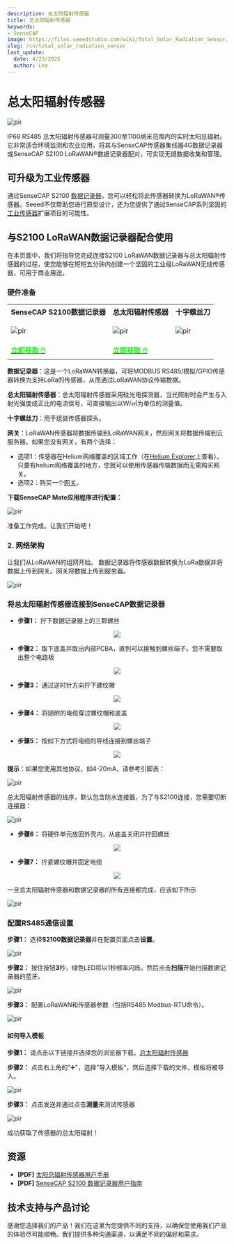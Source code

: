 ```yaml
---
description: 总太阳辐射传感器
title: 总太阳辐射传感器
keywords:
- SenseCAP
image: https://files.seeedstudio.com/wiki/Total_Solar_Radiation_Sensor/image1.webp
slug: /cn/total_solar_radiation_sensor
last_update:
  date: 4/23/2025
  author: Leo
---
```


# 总太阳辐射传感器

<p style={{textAlign: 'center'}}><img src="https://files.seeedstudio.com/wiki/Total_Solar_Radiation_Sensor/image1.png" alt="pir" width={800} height="auto" /></p>

IP68 RS485 总太阳辐射传感器可测量300至1100纳米范围内的实时太阳总辐射。它非常适合环境监测和农业应用。将其与SenseCAP传感器集线器4G数据记录器或SenseCAP S2100 LoRaWAN®数据记录器配对，可实现无缝数据收集和管理。

## 可升级为工业传感器

通过SenseCAP S2100 [数据记录器](https://www.seeedstudio.com/SenseCAP-S2100-LoRaWAN-Data-Logger-p-5361.html?queryID=ec697c44483ad32db968bd7daaf7839d&objectID=5361&indexName=bazaar_retailer_products)，您可以轻松将此传感器转换为LoRaWAN®传感器。Seeed不仅帮助您进行原型设计，还为您提供了通过SenseCAP系列坚固的[工业传感器](https://www.seeedstudio.com/catalogsearch/result/?q=sensecap&categories=SenseCAP&application=Temperature%2FHumidity~Soil~Gas~Light~Weather~Water~Automation~Positioning~Machine%20Learning~Voice%20Recognition&compatibility=SenseCAP)扩展项目的可能性。

## 与S2100 LoRaWAN数据记录器配合使用

在本页面中，我们将指导您完成连接S2100 LoRaWAN数据记录器与总太阳辐射传感器的过程，使您能够在短短五分钟内创建一个坚固的工业级LoRaWAN无线传感器，可用于商业用途。

### 硬件准备

<table align="center">
 <tr>
     <th>SenseCAP S2100数据记录器</th>
      <th>总太阳辐射传感器</th>
    <th>十字螺丝刀</th>
 </tr>
 <tr>
     <td><p style={{textAlign: 'center'}}><img src="https://files.seeedstudio.com/wiki/Total_Solar_Radiation_Sensor/image1.png" alt="pir" width={800} height="auto" /></p></td>
     <td><p style={{textAlign: 'center'}}><img src="https://files.seeedstudio.com/wiki/Total_Solar_Radiation_Sensor/image2.png" alt="pir" width={800} height="auto" /></p></td>
      <td><p style={{textAlign: 'center'}}><img src="https://files.seeedstudio.com/wiki/Total_Solar_Radiation_Sensor/image3.png" alt="pir" width={800} height="auto" /></p></td>
 </tr>
    <tr>
     <td><div class="get_one_now_container" style={{textAlign: 'center'}}>
      <a class="get_one_now_item" href="https://www.seeedstudio.com/SenseCAP-S2100-LoRaWAN-Data-Logger-p-5361.html" target="_blank">
            <strong><span><font color={'FFFFFF'} size={"4"}> 立即获取 🖱️</font></span></strong>
      </a>
  </div></td>
     <td><div class="get_one_now_container" style={{textAlign: 'center'}}>
      <a class="get_one_now_item" href="https://www.seeedstudio.com/RS485-p-5691.html" target="_blank">
            <strong><span><font color={'FFFFFF'} size={"4"}> 立即获取 🖱️</font></span></strong>
      </a>
  </div></td>
  <td>
  </td>
 </tr>
</table>

**数据记录器**：这是一个LoRaWAN转换器，可将MODBUS RS485/模拟/GPIO传感器转换为支持LoRa的传感器，从而通过LoRaWAN协议传输数据。

**总太阳辐射传感器**：总太阳辐射传感器采用硅光电探测器，当光照射时会产生与入射光强度成正比的电流信号，可直接输出以W/㎡为单位的测量值。

**十字螺丝刀**：用于组装传感器探头。

**网关**：LoRaWAN传感器将数据传输到LoRaWAN网关，然后网关将数据传输到云服务器。如果您没有网关，有两个选择：

- 选项1：传感器在Helium网络覆盖的区域工作（在[Helium Explorer](https://explorer.helium.com/)上查看）。只要有helium网络覆盖的地方，您就可以使用传感器传输数据而无需购买网关。
- 选项2：购买一个[网关](https://www.seeedstudio.com/SenseCAP-Multi-Platform-LoRaWAN-Indoor-Gateway-SX1302-US915-p-5472.html)。

**下载SenseCAP Mate应用程序进行配置：**

<p style={{textAlign: 'center'}}><img src="https://files.seeedstudio.com/wiki/Total_Solar_Radiation_Sensor/image4.png" alt="pir" width={300} height="auto" /></p>

准备工作完成。让我们开始吧！

### 2. 网络架构

让我们从LoRaWAN的组网开始。
数据记录器将传感器数据转换为LoRa数据并将数据上传到网关。网关将数据上传到服务器。

<p style={{textAlign: 'center'}}><img src="https://files.seeedstudio.com/wiki/Total_Solar_Radiation_Sensor/image5.png" alt="pir" width={800} height="auto" /></p>

### 将总太阳辐射传感器连接到SenseCAP数据记录器

- **步骤1：** 拧下数据记录器上的三颗螺丝

<div align="center"><img width={800} src="https://files.seeedstudio.com/wiki/SenseCAP-S2110/70.jpg"/></div>

- **步骤2：** 取下底盖并取出内部PCBA，直到可以接触到螺丝端子。您不需要取出整个电路板

<div align="center"><img width={800} src="https://files.seeedstudio.com/wiki/SenseCAP-S2110/71.jpg"/></div>

- **步骤3：** 通过逆时针方向拧下螺纹帽

<div align="center"><img width={800} src="https://files.seeedstudio.com/wiki/SenseCAP-S2110/72.jpg"/></div>

- **步骤4：** 将随附的电缆穿过螺纹帽和底盖

<div align="center"><img width={800} src="https://files.seeedstudio.com/wiki/SenseCAP-S2110/73.jpg"/></div>

- **步骤5：** 按如下方式将电缆的导线连接到螺丝端子

<div align="center"><img width={800} src="https://files.seeedstudio.com/wiki/SenseCAP-S2110/71.jpg"/></div>

**提示**：如果您使用其他协议，如4-20mA，请参考引脚表：

<p style={{textAlign: 'center'}}><img src="https://files.seeedstudio.com/wiki/Total_Solar_Radiation_Sensor/image6.png" alt="pir" width={800} height="auto" /></p>

总太阳辐射传感器的线序，默认包含防水连接器，为了与S2100连接，您需要切断连接器：

<p style={{textAlign: 'center'}}><img src="https://files.seeedstudio.com/wiki/Total_Solar_Radiation_Sensor/image7.png" alt="pir" width={800} height="auto" /></p>

- **步骤6：** 将硬件单元放回外壳内，从底盖关闭并拧回螺丝

<div align="center"><img width={800} src="https://files.seeedstudio.com/wiki/SenseCAP-S2110/75.jpg"/></div>

- **步骤7：** 拧紧螺纹帽并固定电缆

<div align="center"><img width={800} src="https://files.seeedstudio.com/wiki/SenseCAP-S2110/76.jpg"/></div>

一旦总太阳辐射传感器和数据记录器的所有连接都完成，应该如下所示

<p style={{textAlign: 'center'}}><img src="https://files.seeedstudio.com/wiki/Total_Solar_Radiation_Sensor/image8.jpg" alt="pir" width={800} height="auto" /></p>

### 配置RS485通信设置

**步骤1：** 选择**S2100数据记录器**并在配置页面点击**设置**。

<p style={{textAlign: 'center'}}><img src="https://files.seeedstudio.com/wiki/Total_Solar_Radiation_Sensor/image9.png" alt="pir" width={800} height="auto" /></p>

**步骤2：** 按住按钮**3**秒，绿色LED将以1秒频率闪烁。然后点击**扫描**开始扫描数据记录器的蓝牙。

<p style={{textAlign: 'center'}}><img src="https://files.seeedstudio.com/wiki/Total_Solar_Radiation_Sensor/gif1.gif" alt="pir" width={800} height="auto" /></p>

**步骤3：** 配置LoRaWAN和传感器参数（包括RS485 Modbus-RTU命令）。

<p style={{textAlign: 'center'}}><img src="https://files.seeedstudio.com/wiki/Total_Solar_Radiation_Sensor/image10.png" alt="pir" width={800} height="auto" /></p>

#### 如何导入模板

**步骤1：** 请点击以下链接并选择您的浏览器下载。[总太阳辐射传感器](https://files.seeedstudio.com/wiki/Total_Solar_Radiation_Sensor/Total%20Solar%20Radiation%20Sensor.seeed)

**步骤2：** 点击右上角的"➕"，选择"导入模板"，然后选择下载的文件，模板将被导入。

<p style={{textAlign: 'center'}}><img src="https://files.seeedstudio.com/wiki/Total_Solar_Radiation_Sensor/image11.png" alt="pir" width={800} height="auto" /></p>

**步骤3：** 点击发送并通过点击**测量**来测试传感器

<p style={{textAlign: 'center'}}><img src="https://files.seeedstudio.com/wiki/Total_Solar_Radiation_Sensor/image12.png" alt="pir" width={600} height="auto" /></p>

成功获取了传感器的总太阳辐射！

## 资源

- **[PDF]** [太阳总辐射传感器用户手册](https://files.seeedstudio.com/products/SenseCAP/rs485%E4%BC%A0%E6%84%9F%E5%99%A8/Total%20Solar%20Radiation%20Sensor%20(S-ZFS-02)%20User's%20Manual.pdf)
- **[PDF]** [SenseCAP S2100 数据记录器用户指南](https://files.seeedstudio.com/products/SenseCAP/S2100/SenseCAP%20S2100%20LoRaWAN%20Data%20Logger%20User%20Guide.pdf)

## 技术支持与产品讨论

感谢您选择我们的产品！我们在这里为您提供不同的支持，以确保您使用我们产品的体验尽可能顺畅。我们提供多种沟通渠道，以满足不同的偏好和需求。

<div class="button_tech_support_container">
<a href="https://forum.seeedstudio.com/" class="button_forum"></a>
<a href="https://www.seeedstudio.com/contacts" class="button_email"></a>
</div>

<div class="button_tech_support_container">
<a href="https://discord.gg/eWkprNDMU7" class="button_discord"></a>
<a href="https://github.com/Seeed-Studio/wiki-documents/discussions/69" class="button_discussion"></a>
</div>
